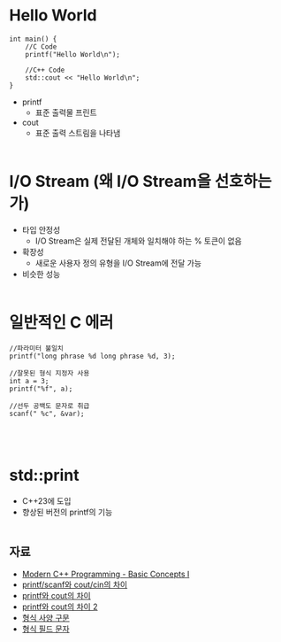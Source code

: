 # Hello World
```
int main() {
    //C Code
    printf("Hello World\n");

    //C++ Code
    std::cout << "Hello World\n";
}
```
- printf
    - 표준 출력물 프린트
- cout
    - 표준 출력 스트림을 나타냄
<br></br>
# I/O Stream (왜 I/O Stream을 선호하는가)
- 타입 안정성
    - I/O Stream은 실제 전달된 개체와 일치해야 하는 % 토큰이 없음
- 확장성
    - 새로운 사용자 정의 유형을 I/O Stream에 전달 가능
- 비슷한 성능
<br></br>
# 일반적인 C 에러
```
//파라미터 불일치
printf("long phrase %d long phrase %d, 3);

//잘못된 형식 지정자 사용
int a = 3;
printf("%f", a);

//선두 공백도 문자로 취급
scanf(" %c", &var);
```
<br></br>
# std::print
- C++23에 도입
- 향상된 버전의 printf의 기능
<br></br>
## 자료
- [Modern C++ Programming - Basic Concepts I](https://github.com/federico-busato/Modern-CPP-Programming/blob/master/02.Basic_Concepts_I.pdf)
- [printf/scanf와 cout/cin의 차이](https://codedamn.com/news/c/difference-between-printf-scanf-and-cout-cin-in-c)
- [printf와 cout의 차이](https://stackoverflow.com/questions/2872543/printf-vs-cout-in-c)
- [printf와 cout의 차이 2](https://qna.programmers.co.kr/questions/1239/c%EC%97%90%EC%84%9C-printf%EB%9E%91-cout%EC%9D%80-%EB%AC%B4%EC%8A%A8-%EC%B0%A8%EC%9D%B4%EA%B0%80-%EC%9E%88%EB%82%98%EC%9A%94)
- [형식 사양 구문](https://learn.microsoft.com/ko-kr/cpp/c-runtime-library/format-specification-syntax-printf-and-wprintf-functions?view=msvc-170)
- [형식 필드 문자](https://learn.microsoft.com/ko-kr/cpp/c-runtime-library/format-specification-syntax-printf-and-wprintf-functions?view=msvc-170#type)